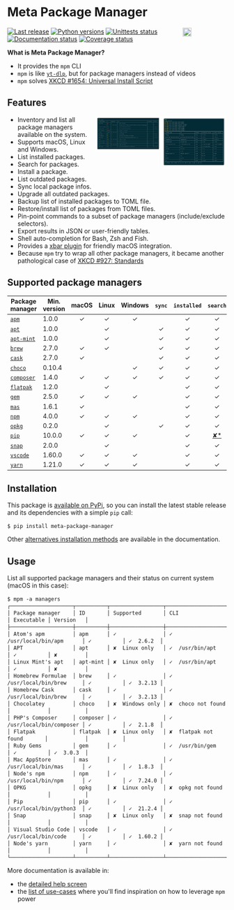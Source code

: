 # Meta Package Manager

<a href="https://xkcd.com/1654/" alt="XKCD #1654: Universal Install Script">
<img align="right" width="20%" height="20%" src="http://imgs.xkcd.com/comics/universal_install_script.png"/>
</a>
  
[![Last release](https://img.shields.io/pypi/v/meta-package-manager.svg)](https://pypi.python.org/pypi/meta-package-manager)
[![Python versions](https://img.shields.io/pypi/pyversions/meta-package-manager.svg)](https://pypi.python.org/pypi/meta-package-manager)
[![Unittests status](https://github.com/kdeldycke/meta-package-manager/actions/workflows/tests.yaml/badge.svg?branch=develop)](https://github.com/kdeldycke/meta-package-manager/actions/workflows/tests.yaml?query=branch%3Adevelop)
[![Documentation status](https://github.com/kdeldycke/meta-package-manager/actions/workflows/docs.yaml/badge.svg?branch=develop)](https://github.com/kdeldycke/meta-package-manager/actions/workflows/docs.yaml?query=branch%3Adevelop)
[![Coverage status](https://codecov.io/gh/kdeldycke/meta-package-manager/branch/develop/graph/badge.svg)](https://codecov.io/gh/kdeldycke/meta-package-manager/branch/develop)


**What is Meta Package Manager?**

* It provides the `mpm` CLI
* `mpm` is like [`yt-dlp`](https://github.com/yt-dlp/yt-dlp), but for package managers instead of videos
* `mpm` solves [XKCD #1654: Universal Install Script](https://xkcd.com/1654/)


## Features

<img align="right" width="30%" height="30%" src="https://raw.githubusercontent.com/kdeldycke/meta-package-manager/develop/docs/mpm-outdated-cli.png"/>

<img align="right" width="30%" height="30%" src="https://raw.githubusercontent.com/kdeldycke/meta-package-manager/develop/docs/mpm-managers-cli.png"/>

* Inventory and list all package managers available on the system.
* Supports macOS, Linux and Windows.
* List installed packages.
* Search for packages.
* Install a package.
* List outdated packages.
* Sync local package infos.
* Upgrade all outdated packages.
* Backup list of installed packages to TOML file.
* Restore/install list of packages from TOML files.
* Pin-point commands to a subset of package managers (include/exclude
  selectors).
* Export results in JSON or user-friendly tables.
* Shell auto-completion for Bash, Zsh and Fish.
* Provides a [xbar plugin](https://kdeldycke.github.io/meta-package-manager/xbar.html) for friendly macOS integration.
* Because `mpm` try to wrap all other package managers, it became another pathological case of [XKCD #927: Standards](https://xkcd.com/927/)


## Supported package managers

| Package manager | Min. version | macOS | Linux | Windows | `sync` | `installed` | `search` | `install` | `outdated` | `upgrade` | `cleanup`
|---|---|:---:|:---:|:---:|:---:|:---:|:---:|:---:|:---:|:---:|:---:|
|[`apm`](https://atom.io/packages)      |   1.0.0   |     ✓   |   ✓  |   ✓   |        |     ✓  |           ✓              |  ✓     |      ✓     |        ✓ |
|[`apt`](https://wiki.debian.org/Apt)       |   1.0.0   |          |  ✓   |        |  ✓    |    ✓   |          ✓               | ✓      |     ✓      |       ✓      |     ✓ |
|[`apt-mint`](https://github.com/kdeldycke/meta-package-manager/issues/52)  |   1.0.0   |          |  ✓   |        |  ✓    |    ✓   |          ✓               | ✓      |     ✓      |       ✓      |     ✓ |
|[`brew`](https://brew.sh)      |   2.7.0   |     ✓   |   ✓  |        |   ✓   |     ✓  |           ✓              |  ✓     |      ✓     |        ✓      |     ✓ |
|[`cask`](https://caskroom.github.io)      |   2.7.0   |     ✓   |       |        |  ✓    |    ✓   |          ✓               | ✓      |     ✓      |       ✓      |     ✓ |
|[`choco`](https://chocolatey.org)     |   0.10.4  |          |       | ✓     |  ✓    |    ✓   |          ✓               | ✓      |     ✓      |       ✓      |     ✓ |
|[`composer`](https://getcomposer.org)  |   1.4.0   |     ✓   |   ✓  |   ✓   |    ✓  |      ✓ |            ✓             |   ✓    |       ✓    |         ✓      |     ✓ |
|[`flatpak`](https://flatpak.org)   |   1.2.0   |          |  ✓   |        |        |   ✓    |         ✓                |✓       |    ✓       |      ✓      |     ✓ |
|[`gem`](https://rubygems.org)       |   2.5.0   |     ✓   |   ✓  |   ✓   |        |     ✓  |           ✓              |  ✓     |      ✓     |        ✓      |     ✓ |
|[`mas`](https://github.com/argon/mas)       |   1.6.1   |     ✓   |       |        |        |   ✓    |         ✓                |✓       |    ✓       |      ✓|
|[`npm`](https://www.npmjs.com)       |   4.0.0   |     ✓   |   ✓  |   ✓   |        |     ✓  |           ✓              |  ✓     |      ✓     |        ✓|
|[`opkg`](https://git.yoctoproject.org/cgit/cgit.cgi/opkg/)      |   0.2.0   |          |  ✓   |        |  ✓    |    ✓   |          ✓               | ✓      |     ✓      |       ✓|
|[`pip`](https://pypi.org)       |   10.0.0  |     ✓   |   ✓  |   ✓   |        |     ✓  |           [✘*](https://github.com/pypa/pip/issues/5216#issuecomment-744605466) | ✓      |     ✓      |       ✓|
|[`snap`](https://snapcraft.io)      |   2.0.0   |          |  ✓   |        |        |   ✓    |         ✓                |✓       |             |     ✓|
|[`vscode`](https://code.visualstudio.com)    |   1.60.0  |     ✓   |   ✓  |   ✓   |        |     ✓  |           ✓              |  ✓     |             |       ✓|
|[`yarn`](https://yarnpkg.com)      |   1.21.0  |     ✓   |   ✓  |   ✓   |        |     ✓  |           ✓              |  ✓     |      ✓     |        ✓       |     ✓ |


## Installation

This package is [available on PyPi](https://pypi.python.org/pypi/meta-package-manager), so you can install the
latest stable release and its dependencies with a simple `pip` call:

```shell-session
$ pip install meta-package-manager
```

Other [alternatives installation methods](https://kdeldycke.github.io/meta-package-manager/install.html) are available in the documentation.


## Usage

List all supported package managers and their status on current system (macOS in this case):

```shell-session
$ mpm -a managers
┌────────────────────┬──────────┬─────────────────┬────────────────────────────┬────────────┬───────────┐
│ Package manager    │ ID       │ Supported       │ CLI                        │ Executable │ Version   │
├────────────────────┼──────────┼─────────────────┼────────────────────────────┼────────────┼───────────┤
│ Atom's apm         │ apm      │ ✓               │ ✓  /usr/local/bin/apm      │ ✓          │ ✓  2.6.2  │
│ APT                │ apt      │ ✘  Linux only   │ ✓  /usr/bin/apt            │ ✓          │ ✘         │
│ Linux Mint's apt   │ apt-mint │ ✘  Linux only   │ ✓  /usr/bin/apt            │ ✓          │ ✘         │
│ Homebrew Formulae  │ brew     │ ✓               │ ✓  /usr/local/bin/brew     │ ✓          │ ✓  3.2.13 │
│ Homebrew Cask      │ cask     │ ✓               │ ✓  /usr/local/bin/brew     │ ✓          │ ✓  3.2.13 │
│ Chocolatey         │ choco    │ ✘  Windows only │ ✘  choco not found         │            │           │
│ PHP's Composer     │ composer │ ✓               │ ✓  /usr/local/bin/composer │ ✓          │ ✓  2.1.8  │
│ Flatpak            │ flatpak  │ ✘  Linux only   │ ✘  flatpak not found       │            │           │
│ Ruby Gems          │ gem      │ ✓               │ ✓  /usr/bin/gem            │ ✓          │ ✓  3.0.3  │
│ Mac AppStore       │ mas      │ ✓               │ ✓  /usr/local/bin/mas      │ ✓          │ ✓  1.8.3  │
│ Node's npm         │ npm      │ ✓               │ ✓  /usr/local/bin/npm      │ ✓          │ ✓  7.24.0 │
│ OPKG               │ opkg     │ ✘  Linux only   │ ✘  opkg not found          │            │           │
│ Pip                │ pip      │ ✓               │ ✓  /usr/local/bin/python3  │ ✓          │ ✓  21.2.4 │
│ Snap               │ snap     │ ✘  Linux only   │ ✘  snap not found          │            │           │
│ Visual Studio Code │ vscode   │ ✓               │ ✓  /usr/local/bin/code     │ ✓          │ ✓  1.60.2 │
│ Node's yarn        │ yarn     │ ✓               │ ✘  yarn not found          │            │           │
└────────────────────┴──────────┴─────────────────┴────────────────────────────┴────────────┴───────────┘
```

More documentation is available in:
* the [detailed help screen](https://kdeldycke.github.io/meta-package-manager/usage.html)
* the [list of use-cases](https://kdeldycke.github.io/meta-package-manager/usecase.html) where you'll find inspiration on how to leverage `mpm` power
